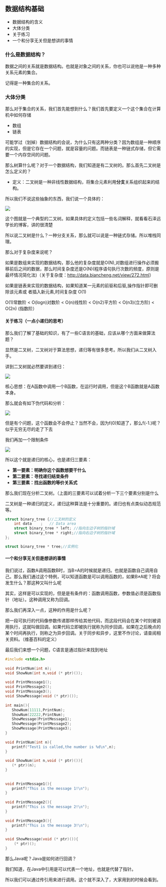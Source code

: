 ## 数据结构基础

* 数据结构的含义
* 大体分类
* 关于练习
* 一个和分享无关但是想讲的事情

### 什么是数据结构？

数据之间的关系就是数据结构。也就是对象之间的关系，你也可以说他是一种多种关系元素的集合。

记得是一种集合的关系。

### 大体分类

那么对于集合的关系，我们首先能想到什么？我们首先要定义一个这个集合在计算机中如何存储

* 数组
* 链表

可能学过（划掉）数据结构的会说，为什么只有这两种分类？因为数组是一种顺序的实现，但是它存在一个问题，就是容量的问题。而链表是一种链式存储，但它需要一个内存空间的问题。

那么树算什么呢？对于一个数据结构，我们知道是有二叉树的。那么首先二叉树是怎么定义的？

* 定义：二叉树是一种非线性数据结构，将集合元素利用**分支**关系组织起来的结构。

所以我们不说这些抽象的东西，我们说一个具体的：

![](https://s1.ax1x.com/2020/11/01/BdnexJ.png)

这个图就是一个典型的二叉树。如果具体的定义包括一些名词解释，就看看石泽远学长的博客，讲的很清楚

所以说二叉树是什么？一种分支关系，那么就可以说是一种链式存储。所以堆栈同理。

那么对于复杂度来说呢？

如果是数组来实现的数据结构，那么他的复杂度就是O(N),对数组进行操作必须搬移前后之间的数据，那么时间复杂度还是O(N)(程序语句执行次数的频度，原则是最坏情况简化法)（关于复杂度：<http://data.biancheng.net/view/272.html>）

如果是链表来实现的数据结构，如果知道某一元素的前驱和后驱,操作指针即可删除该元素或
者插入新元素,时间复杂度 O(1)

O(1)常数阶 < O(logn)对数阶 < O(n)线性阶 < O(n2)平方阶 < O(n3)(立方阶) < O(2n) (指数阶）

#### 关于练习（一点小递归的思考）

那么我们了解了基础的知识，有了一些C语言的基础，应该从哪个方面来做算法题？

显然是二叉树，二叉树对于算法思想，递归等有很多思考。所以我们从二叉树入手。

讲到二叉树就必然要讲到递归：

![](https://s1.ax1x.com/2020/11/01/BdK52F.png)



核心思想：在A函数中调用一个B函数，在运行时调用，但是这个B函数就是A函数本身。

那么就会有如下伪代码和分析：

![](https://s1.ax1x.com/2020/11/01/BdMEPf.png)

但是有个问题，这个函数会不会停止？当然不会，因为f(0)知道了，那么f(-1.)呢？似乎无穷无尽的走了下去

我们再加一个限制条件

![](https://s1.ax1x.com/2020/11/01/BdMlaq.png)

所以这个就是递归的核心，也是递归三要素：

* **第一要素：明确你这个函数想要干什么**
* **第二要素：寻找递归结束条件**
* **第三要素：找出函数的等价关系式**

那么我们现在分析二叉树。（上面的三要素可以试着分析一下三个要素分别是什么

二叉树是一种递归的定义，递归这种算法是十分重要的。递归也有点类似动态规范等。

```c
struct binary_tree {//二叉树的定义
    int data    ;   // Data area
    struct binary_tree * left; //指向左边子树的指针域
    struct binary_tree * right;//指向右边子树的指针域
};

struct binary_tree * tree;//实例化
```

#### 一个和分享无关但是想讲的事情

我们说过，函数A调用函数B时，当B=A的时候就是递归。也就是函数自己调用自己。那么我们通过这个特例，可以知道函数是可以调用函数的，如果B≠A呢？将会发生什么？那这种又叫什么呢

其实，这样是可以实现的，但是是有条件的：函数调用函数，参数值必须是函数指针（地址）。这种调用又称为回调。

那么我们再深入一点，这种的作用是什么呢？

把一段可执行的代码像参数传递那样传给其他代码，而这段代码会在某个时刻被调用执行，这就叫做回调。如果代码立即被执行就称为同步回调，如果在之后晚点的某个时间再执行，则称之为异步回调。关于同步和异步，这里不作讨论，请查阅相关资料。（维基百科的定义）

最后我们来想一个问题，C语言是通过指针来找到地址

```C
#include <stdio.h>
 
void PrintNum(int n);
void ShowNum(int n,void (* ptr)());
 
void PrintMessage1();
void PrintMessage2();
void PrintMessage3();
void ShowMessage(void (* ptr)());
 
int main(){
   ShowNum(11111,PrintNum);
   ShowNum(22222,PrintNum);
   ShowMessage(PrintMessage1);
   ShowMessage(PrintMessage2);
   ShowMessage(PrintMessage3);
}
 
void PrintNum(int n){
   printf("Test1 is called,the number is %d\n",n);
}
 
void ShowNum(int n,void (* ptr)()){
   (* ptr)(n);
}
 
 
void PrintMessage1(){
   printf("This is the message 1!\n");
}
 
void PrintMessage2(){
   printf("This is the message 2!\n");
}
 
void PrintMessage3(){
   printf("This is the message 3!\n");
}
 
void ShowMessage(void (* ptr)()){
    (* ptr)();
}
```



那么Java呢？Java是如何进行回调？

我们知道，在Java中引用是可以代表一个地址，也就是代替了指针。

所以我们可以通过传引用来进行调用。这个就不深入了，大家用到的时候会看到。